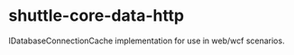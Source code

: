 shuttle-core-data-http
======================

IDatabaseConnectionCache implementation for use in web/wcf scenarios.

